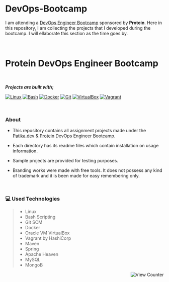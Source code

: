 # DevOps-Bootcamp

I am attending a [DevOps Engineer Bootcamp](https://www.patika.dev/bootcamp/protein-devops-engineer-bootcamp) sponsored by **Protein**. 
Here in this repository, I am collecting the projects that I developed during the bootcamp. 
I will ellaborate this section as the time goes by.


&nbsp;


# Protein DevOps Engineer Bootcamp

&nbsp;

**_Projects are built with;_**

[![Linux][#linux]][@linux] [![Bash][#bash]][@bash] [![Docker][#docker]][@docker] [![Git][#git]][@git] [![VirtualBox][#virtualbox]][@virtualbox] [![Vagrant][#vagrant]][@vagrant]

&nbsp;

### About

- This repository contains all assignment projects made under the [Patika.dev][@patika] & [Protein][@protein] DevOps Engineer Bootcamp.

- Each directory has its readme files which contain installation on usage information.

- Sample projects are provided for testing purposes.

- Branding works were made with free tools. It does not possess any kind of trademark and it is been made for easy remembering only.

&nbsp;

### :computer: **Used Technologies**

> - Linux
> - Bash Scripting
> - Git SCM
> - Docker
> - Oracle VM VirtualBox
> - Vagrant by HashiCorp
> - Maven
> - Spring
> - Apache Heaven
> - MySQL
> - MongoB

<!-- View Counter -->
<p align="right"><img src="https://komarev.com/ghpvc/?username=protein-devops-bootcamp&style=flat&label=Views&color=blue" alt="View Counter"></a></p>

<!-- Badge Index -->

[#linux]: https://img.shields.io/badge/Linux-FCC624?style=flat&logo=linux&logoColor=black
[#bash]: https://img.shields.io/badge/Bash-4EAA25?style=flat&logo=GNU%20Bash&logoColor=white
[#git]: https://img.shields.io/badge/Git-E44C30?style=flat&logo=git&logoColor=white
[#docker]: https://img.shields.io/badge/Docker-2CA5E0?style=flat&logo=docker&logoColor=white
[#virtualbox]: https://img.shields.io/badge/VirtualBox-183A61?style=flat&logo=virtualbox&logoColor=white
[#vagrant]: https://img.shields.io/badge/Vagrant-1868F2?style=flat&logo=vagrant&logoColor=white

<!-- URL Index -->

[@patika]: https://www.patika.dev/
[@protein]: https://protein.tech/
[@linux]: https://www.linux.org/
[@bash]: https://www.gnu.org/software/bash/
[@docker]: https://www.docker.com/
[@git]: https://git-scm.com/
[@virtualbox]: https://www.virtualbox.org/
[@vagrant]: https://www.vagrantup.com/
[@vagrant-download]: https://www.vagrantup.com/downloads/
